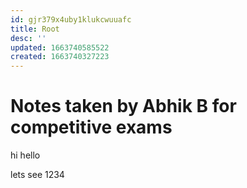 ```yaml
---
id: gjr379x4uby1klukcwuuafc
title: Root
desc: ''
updated: 1663740585522
created: 1663740327223
---
```


# Notes taken by Abhik B for competitive exams

hi hello

lets see 1234
